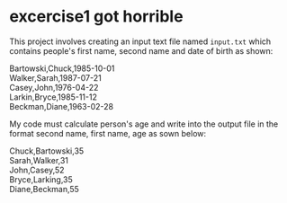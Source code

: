 # excercise1 got horrible


This project involves creating an input text file named `input.txt` which contains people's first name, second name and date of birth as shown:

Bartowski,Chuck,1985-10-01 <br />
Walker,Sarah,1987-07-21 <br />
Casey,John,1976-04-22 <br />
Larkin,Bryce,1985-11-12 <br />
Beckman,Diane,1963-02-28 <br />

My code must calculate person's age and write into the output file in the format second name, first name, age as sown below:

Chuck,Bartowski,35 <br />
Sarah,Walker,31 <br />
John,Casey,52 <br />
Bryce,Larking,35 <br />
Diane,Beckman,55 <br />
